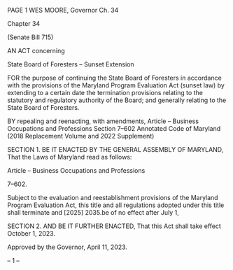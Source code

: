 PAGE 1
WES MOORE, Governor Ch. 34

Chapter 34

(Senate Bill 715)

AN ACT concerning

State Board of Foresters – Sunset Extension

FOR the purpose of continuing the State Board of Foresters in accordance with the
provisions of the Maryland Program Evaluation Act (sunset law) by extending to a
certain date the termination provisions relating to the statutory and regulatory
authority of the Board; and generally relating to the State Board of Foresters.

BY repealing and reenacting, with amendments,
Article – Business Occupations and Professions
Section 7–602
Annotated Code of Maryland
(2018 Replacement Volume and 2022 Supplement)

SECTION 1. BE IT ENACTED BY THE GENERAL ASSEMBLY OF MARYLAND,
That the Laws of Maryland read as follows:

Article – Business Occupations and Professions

7–602.

Subject to the evaluation and reestablishment provisions of the Maryland Program
Evaluation Act, this title and all regulations adopted under this title shall terminate and
[2025] 2035.be of no effect after July 1,

SECTION 2. AND BE IT FURTHER ENACTED, That this Act shall take effect
October 1, 2023.

Approved by the Governor, April 11, 2023.

– 1 –